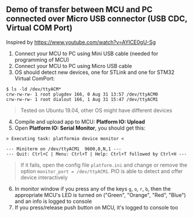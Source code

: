 ## Demo of transfer between MCU and PC connected over Micro USB connector (USB CDC, Virtual COM Port)
Inspired by https://www.youtube.com/watch?v=AYICE0gU-Sg

1. Connect your MCU to PC using Mini USB cable (needed for programming of MCU)
2. Connect your MCU to PC using Micro USB cable
3. OS should detect new devices, one for STLink and one for STM32 Virtual ComPort:
```
$ ls -ld /dev/ttyACM*
crw-rw-rw- 1 root plugdev 166, 0 Aug 31 13:57 /dev/ttyACM0
crw-rw-rw- 1 root dialout 166, 1 Aug 31 15:47 /dev/ttyACM1
```
> Tested on Ubuntu 19.04, other OS might have different devices
4. Compile and upload app to MCU: **Platform IO: Upload**
5. Open **Platform IO: Serial Monitor**, you should get this:
```
> Executing task: platformio device monitor <

--- Miniterm on /dev/ttyACM1  9600,8,N,1 ---
--- Quit: Ctrl+C | Menu: Ctrl+T | Help: Ctrl+T followed by Ctrl+H ---
```
> If it fails, open the config file `platform.ini` and change or remove the option `monitor_port = /dev/ttyACM1`. PIO is able to detect and offer device interactively

6. In monitor window if you press any of the keys `g`, `o`, `r`, `b`, then the appropriate MCU's LED is turned on ("Green", "Orange", "Red", "Blue") and an info is logged to console
7. If you press/release push button on MCU, it's logged to console too
